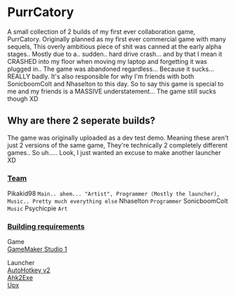 # PurrCatory

A small collection of 2 builds of my first ever collaboration game, PurrCatory. Originally planned as my first ever commercial game with many sequels, This overly ambitious piece of shit was canned at the early alpha stages.. Mostly due to a.. sudden.. hard drive crash... and by that I mean it CRASHED into my floor when moving my laptop and forgetting it was plugged in.. The game was abandoned regardless... Because it sucks... REALLY badly. It's also responsible for why I'm friends with both SonicboomColt and Nhaselton to this day. So to say this game is special to me and my friends is a MASSIVE understatement... The game still sucks though XD

## Why are there 2 seperate builds?

The game was originally uploaded as a dev test demo. Meaning these aren't just 2 versions of the same game, They're technically 2 completely different games.. So uh..... Look, I just wanted an excuse to make another launcher XD

### <b><u>Team</b></u>

Pikakid98 `Main.. ahem... "Artist", Programmer (Mostly the launcher), Music.. Pretty much everything else`
Nhaselton `Programmer`
SonicboomColt `Music`
Psychicpie `Art`

### <b><u>Building requirements</b></u>

Game
\
[GameMaker Studio 1](https://gminstall.yoyogames.com/downloads/gm-studio/GMStudio-Installer-1.4.9999.exe)

Launcher
\
[AutoHotkey v2](https://github.com/AutoHotkey/AutoHotkey/releases)
\
[Ahk2Exe](https://github.com/AutoHotkey/Ahk2Exe/releases)
\
[Upx](https://github.com/upx/upx/releases/tag/v4.2.2)
